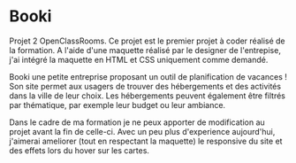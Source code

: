 # Booki

Projet 2 OpenClassRooms.
Ce projet est le premier projet à coder réalisé de la formation.
A l'aide d'une maquette réalisé par le designer de l'entrepise, j'ai intégré la maquette en HTML et CSS uniquement comme demandé.

Booki une petite entreprise proposant un outil de planification de vacances ! Son site permet aux usagers de trouver des hébergements et
des activités dans la ville de leur choix. Les hébergements peuvent également être filtrés par thématique, par exemple leur budget ou leur ambiance.



Dans le cadre de ma formation je ne peux apporter de modification au projet avant la fin de celle-ci.
Avec un peu plus d'experience aujourd'hui, j'aimerai ameliorer (tout en respectant la maquette) le responsive du site et des effets lors du hover sur les cartes.
